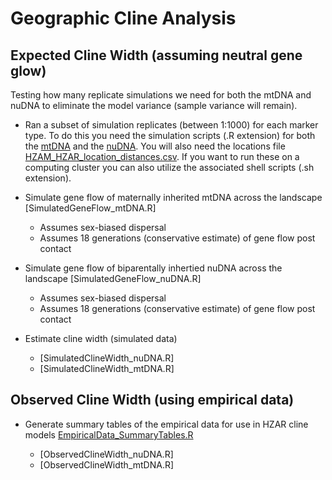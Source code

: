 # Geographic Cline Analysis

## Expected Cline Width (assuming neutral gene glow)

Testing how many replicate simulations we need for both the mtDNA and nuDNA to eliminate the model variance (sample variance will remain).
* Ran a subset of simulation replicates (between 1:1000) for each marker type. To do this you need the simulation scripts (.R extension) for both the [mtDNA]() and the [nuDNA](). You will also need the locations file [HZAM_HZAR_location_distances.csv](). If you want to run these on a computing cluster you can also utilize the associated shell scripts (.sh extension). 


* Simulate gene flow of maternally inherited mtDNA across the landscape [SimulatedGeneFlow_mtDNA.R]
  * Assumes sex-biased dispersal
  * Assumes 18 generations (conservative estimate) of gene flow post contact
  
* Simulate gene flow of biparentally inhertied nuDNA across the landscape [SimulatedGeneFlow_nuDNA.R]
  * Assumes sex-biased dispersal
  * Assumes 18 generations (conservative estimate) of gene flow post contact
  
* Estimate cline width (simulated data)
  * [SimulatedClineWidth_nuDNA.R]
  * [SimulatedClineWidth_mtDNA.R]

## Observed Cline Width (using empirical data)

* Generate summary tables of the empirical data for use in HZAR cline models [EmpiricalData_SummaryTables.R](https://github.com/squisquater/Red-Fox-Hybrid-Zone-Dynamics/blob/main/06.Geographic-Cline/EmpiricalData_SummaryTables.R)

  * [ObservedClineWidth_nuDNA.R]
  * [ObservedClineWidth_mtDNA.R]

